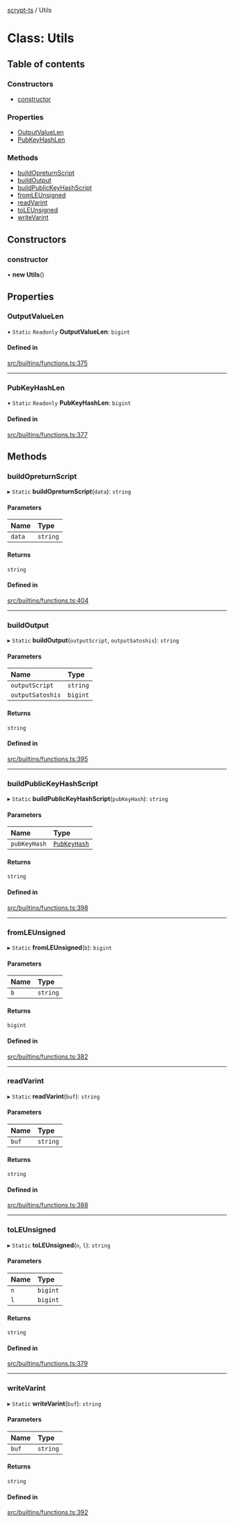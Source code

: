 [scrypt-ts](../README.md) / Utils

# Class: Utils

## Table of contents

### Constructors

- [constructor](Utils.md#constructor)

### Properties

- [OutputValueLen](Utils.md#outputvaluelen)
- [PubKeyHashLen](Utils.md#pubkeyhashlen)

### Methods

- [buildOpreturnScript](Utils.md#buildopreturnscript)
- [buildOutput](Utils.md#buildoutput)
- [buildPublicKeyHashScript](Utils.md#buildpublickeyhashscript)
- [fromLEUnsigned](Utils.md#fromleunsigned)
- [readVarint](Utils.md#readvarint)
- [toLEUnsigned](Utils.md#toleunsigned)
- [writeVarint](Utils.md#writevarint)

## Constructors

### constructor

• **new Utils**()

## Properties

### OutputValueLen

▪ `Static` `Readonly` **OutputValueLen**: `bigint`

#### Defined in

[src/builtins/functions.ts:375](https://github.com/sCrypt-Inc/ts-sCrypt/blob/bed02a6/src/builtins/functions.ts#L375)

___

### PubKeyHashLen

▪ `Static` `Readonly` **PubKeyHashLen**: `bigint`

#### Defined in

[src/builtins/functions.ts:377](https://github.com/sCrypt-Inc/ts-sCrypt/blob/bed02a6/src/builtins/functions.ts#L377)

## Methods

### buildOpreturnScript

▸ `Static` **buildOpreturnScript**(`data`): `string`

#### Parameters

| Name | Type |
| :------ | :------ |
| `data` | `string` |

#### Returns

`string`

#### Defined in

[src/builtins/functions.ts:404](https://github.com/sCrypt-Inc/ts-sCrypt/blob/bed02a6/src/builtins/functions.ts#L404)

___

### buildOutput

▸ `Static` **buildOutput**(`outputScript`, `outputSatoshis`): `string`

#### Parameters

| Name | Type |
| :------ | :------ |
| `outputScript` | `string` |
| `outputSatoshis` | `bigint` |

#### Returns

`string`

#### Defined in

[src/builtins/functions.ts:395](https://github.com/sCrypt-Inc/ts-sCrypt/blob/bed02a6/src/builtins/functions.ts#L395)

___

### buildPublicKeyHashScript

▸ `Static` **buildPublicKeyHashScript**(`pubKeyHash`): `string`

#### Parameters

| Name | Type |
| :------ | :------ |
| `pubKeyHash` | [`PubKeyHash`](PubKeyHash.md) |

#### Returns

`string`

#### Defined in

[src/builtins/functions.ts:398](https://github.com/sCrypt-Inc/ts-sCrypt/blob/bed02a6/src/builtins/functions.ts#L398)

___

### fromLEUnsigned

▸ `Static` **fromLEUnsigned**(`b`): `bigint`

#### Parameters

| Name | Type |
| :------ | :------ |
| `b` | `string` |

#### Returns

`bigint`

#### Defined in

[src/builtins/functions.ts:382](https://github.com/sCrypt-Inc/ts-sCrypt/blob/bed02a6/src/builtins/functions.ts#L382)

___

### readVarint

▸ `Static` **readVarint**(`buf`): `string`

#### Parameters

| Name | Type |
| :------ | :------ |
| `buf` | `string` |

#### Returns

`string`

#### Defined in

[src/builtins/functions.ts:388](https://github.com/sCrypt-Inc/ts-sCrypt/blob/bed02a6/src/builtins/functions.ts#L388)

___

### toLEUnsigned

▸ `Static` **toLEUnsigned**(`n`, `l`): `string`

#### Parameters

| Name | Type |
| :------ | :------ |
| `n` | `bigint` |
| `l` | `bigint` |

#### Returns

`string`

#### Defined in

[src/builtins/functions.ts:379](https://github.com/sCrypt-Inc/ts-sCrypt/blob/bed02a6/src/builtins/functions.ts#L379)

___

### writeVarint

▸ `Static` **writeVarint**(`buf`): `string`

#### Parameters

| Name | Type |
| :------ | :------ |
| `buf` | `string` |

#### Returns

`string`

#### Defined in

[src/builtins/functions.ts:392](https://github.com/sCrypt-Inc/ts-sCrypt/blob/bed02a6/src/builtins/functions.ts#L392)

